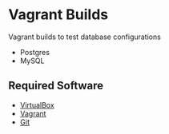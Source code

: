# Vagrant Builds

Vagrant builds to test database configurations
- Postgres
- MySQL

## Required Software

* [VirtualBox](https://www.virtualbox.org/wiki/Downloads)
* [Vagrant](https://developer.hashicorp.com/vagrant/downloads)
* [Git](https://git-scm.com/downloads)
